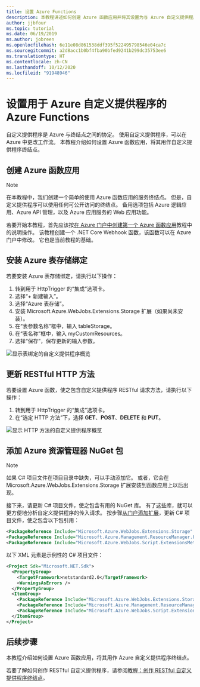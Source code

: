 ```yaml
---
title: 设置 Azure Functions
description: 本教程讲述如何创建 Azure 函数应用并将其设置为与 Azure 自定义提供程序配合使用
author: jjbfour
ms.topic: tutorial
ms.date: 06/19/2019
ms.author: jobreen
ms.openlocfilehash: 6e11e08d861538ddf395f522495798546e04ca7c
ms.sourcegitcommit: a2d8acc1b0bf4fba90bfed9241b299dc35753ee6
ms.translationtype: HT
ms.contentlocale: zh-CN
ms.lasthandoff: 10/12/2020
ms.locfileid: "91948946"
---
```

# <a name="set-up-azure-functions-for-azure-custom-providers"></a>设置用于 Azure 自定义提供程序的 Azure Functions

自定义提供程序是 Azure 与终结点之间的协定。 使用自定义提供程序，可以在 Azure 中更改工作流。 本教程介绍如何设置 Azure 函数应用，将其用作自定义提供程序终结点。

## <a name="create-the-azure-function-app"></a>创建 Azure 函数应用

> [!NOTE]
> 在本教程中，我们创建一个简单的使用 Azure 函数应用的服务终结点。 但是，自定义提供程序可以使用任何可公开访问的终结点。 备用选项包括 Azure 逻辑应用、Azure API 管理，以及 Azure 应用服务的 Web 应用功能。

若要开始本教程，首先应该按[在 Azure 门户中创建第一个 Azure 函数应用](../../azure-functions/functions-create-first-azure-function.md)教程中的说明操作。 该教程创建一个 .NET Core Webhook 函数，该函数可以在 Azure 门户中修改。 它也是当前教程的基础。

## <a name="install-azure-table-storage-bindings"></a>安装 Azure 表存储绑定

若要安装 Azure 表存储绑定，请执行以下操作：

1. 转到用于 HttpTrigger 的“集成”选项卡。 
1. 选择“+ 新建输入”。 
1. 选择“Azure 表存储”。 
1. 安装 Microsoft.Azure.WebJobs.Extensions.Storage 扩展（如果尚未安装）。
1. 在“表参数名称”框中，输入 tableStorage。  
1. 在“表名称”框中，输入 myCustomResources。  
1. 选择“保存”，保存更新的输入参数。 

![显示表绑定的自定义提供程序概览](./media/create-custom-provider/azure-functions-table-bindings.png)

## <a name="update-restful-http-methods"></a>更新 RESTful HTTP 方法

若要设置 Azure 函数，使之包含自定义提供程序 RESTful 请求方法，请执行以下操作：

1. 转到用于 HttpTrigger 的“集成”选项卡。 
1. 在“选定 HTTP 方法”下，选择 **GET**、**POST**、**DELETE** 和 **PUT**。 

![显示 HTTP 方法的自定义提供程序概览](./media/create-custom-provider/azure-functions-http-methods.png)

## <a name="add-azure-resource-manager-nuget-packages"></a>添加 Azure 资源管理器 NuGet 包

> [!NOTE]
> 如果 C# 项目文件在项目目录中缺失，可以手动添加它。 或者，它会在 Microsoft.Azure.WebJobs.Extensions.Storage 扩展安装到函数应用上以后出现。

接下来，请更新 C# 项目文件，使之包含有用的 NuGet 库。 有了这些库，就可以更方便地分析自定义提供程序的传入请求。 按步骤[从门户添加扩展](../../azure-functions/functions-bindings-register.md)，更新 C# 项目文件，使之包含以下包引用：

```xml
<PackageReference Include="Microsoft.Azure.WebJobs.Extensions.Storage" Version="3.0.4" />
<PackageReference Include="Microsoft.Azure.Management.ResourceManager.Fluent" Version="1.22.2" />
<PackageReference Include="Microsoft.Azure.WebJobs.Script.ExtensionsMetadataGenerator" Version="1.1.*" />
```

以下 XML 元素是示例性的 C# 项目文件：

```xml
<Project Sdk="Microsoft.NET.Sdk">
  <PropertyGroup>
    <TargetFramework>netstandard2.0</TargetFramework>
    <WarningsAsErrors />
  </PropertyGroup>
  <ItemGroup>
    <PackageReference Include="Microsoft.Azure.WebJobs.Extensions.Storage" Version="3.0.4" />
    <PackageReference Include="Microsoft.Azure.Management.ResourceManager.Fluent" Version="1.22.2" />
    <PackageReference Include="Microsoft.Azure.WebJobs.Script.ExtensionsMetadataGenerator" Version="1.1.*" />
  </ItemGroup>
</Project>
```

## <a name="next-steps"></a>后续步骤

本教程介绍如何设置 Azure 函数应用，将其用作 Azure 自定义提供程序终结点。

若要了解如何创作 RESTful 自定义提供程序，请参阅[教程：创作 RESTful 自定义提供程序终结点](./tutorial-custom-providers-function-authoring.md)。